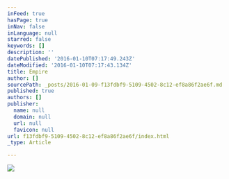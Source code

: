 ```yaml
---
inFeed: true
hasPage: true
inNav: false
inLanguage: null
starred: false
keywords: []
description: ''
datePublished: '2016-01-10T07:17:49.243Z'
dateModified: '2016-01-10T07:17:43.134Z'
title: Empire
author: []
sourcePath: _posts/2016-01-09-f13fdbf9-5109-4502-8c12-ef8a86f2ae6f.md
published: true
authors: []
publisher:
  name: null
  domain: null
  url: null
  favicon: null
url: f13fdbf9-5109-4502-8c12-ef8a86f2ae6f/index.html
_type: Article

---
```

![](https://s3-us-west-2.amazonaws.com/the-grid-img/p/d4f44b84f976a07dabafcdb57764dccd5f9a6335.jpg)